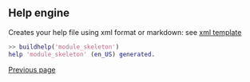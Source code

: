## Help engine

Creates your help file using xml format or markdown:
see [xml template](https://github.com/nelson-lang/nelson/blob/master/module_skeleton/help/en_US/xml/nelson_sum.xml)

```matlab
>> buildhelp('module_skeleton')
help 'module_skeleton' (en_US) generated.
```

[Previous page](FEATURES.md)
